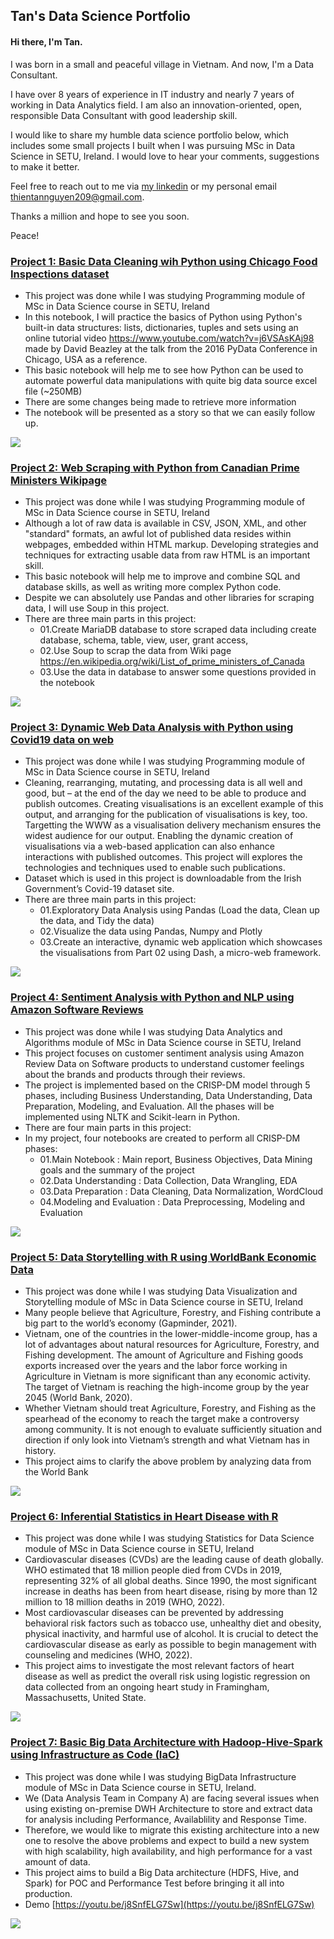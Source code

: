 ## Tan's Data Science Portfolio
#### Hi there, I'm Tan.
I was born in a small and peaceful village in Vietnam. And now, I'm a Data Consultant.

I have over 8 years of experience in IT industry and nearly 7 years of working in Data Analytics field. I am also an innovation-oriented, open, responsible Data Consultant with good leadership skill.

I would like to share my humble data science portfolio below, which includes some small projects I built when I was pursuing MSc in Data Science in SETU, Ireland. I would love to hear your comments, suggestions to make it better. 

Feel free to reach out to me via [my linkedin](linkedin.com/in/tan-thien-nguyen-0591a9b4) or my personal email thientannguyen209@gmail.com.

Thanks a million and hope to see you soon. 

Peace!

### [Project 1: Basic Data Cleaning wih Python using Chicago Food Inspections dataset](https://github.com/TanThienNguyenVN/Project1_Python_DataCleaning_ChicagoFoodInspections)
- This project was done while I was studying Programming module of MSc in Data Science course in SETU, Ireland
- In this notebook, I will practice the basics of Python using Python's built-in data structures: lists, dictionaries, tuples and sets using an online tutorial video https://www.youtube.com/watch?v=j6VSAsKAj98 made by David Beazley at the talk from the 2016 PyData Conference in Chicago, USA as a reference.
- This basic notebook will help me to see how Python can be used to automate powerful data manipulations with quite big data source excel file (~250MB)
- There are some changes being made to retrieve more information
- The notebook will be presented as a story so that we can easily follow up.

![](/images/Project1.PNG)

### [Project 2: Web Scraping with Python from Canadian Prime Ministers Wikipage](https://github.com/TanThienNguyenVN/Project2_Python_WebScraping_CanadianPrimeMinisters)
- This project was done while I was studying Programming module of MSc in Data Science course in SETU, Ireland
- Although a lot of raw data is available in CSV, JSON, XML, and other "standard" formats, an awful lot of published data resides within webpages, embedded within HTML markup. Developing strategies and techniques for extracting usable data from raw HTML is an important skill.
- This basic notebook will help me to improve and combine SQL and database skills, as well as writing more complex Python code.
- Despite we can absolutely use Pandas and other libraries for scraping data, I will use Soup in this project.
- There are three main parts in this project:
  - 01.Create MariaDB database to store scraped data including create database, schema, table, view, user, grant access,
  - 02.Use Soup to scrap the data from Wiki page https://en.wikipedia.org/wiki/List_of_prime_ministers_of_Canada
  - 03.Use the data in database to answer some questions provided in the notebook

![](/images/Project2.PNG)

### [Project 3: Dynamic Web Data Analysis with Python using Covid19 data on web](https://github.com/TanThienNguyenVN/Project3_Python_DynamicWebDataAnalysis_Covid19)
- This project was done while I was studying Programming module of MSc in Data Science course in SETU, Ireland
- Cleaning, rearranging, mutating, and processing data is all well and good, but – at the end of the day we need to be able to produce and publish outcomes. Creating visualisations is an excellent example of this output, and arranging for the publication of visualisations is key, too. Targetting the WWW as a visualisation delivery mechanism ensures the widest audience for our output. Enabling the dynamic creation of visualisations via a web-based application can also enhance interactions with published outcomes. This project will explores the technologies and techniques used to enable such publications.
- Dataset which is used in this project is downloadable from the Irish Government’s Covid-19 dataset site.
- There are three main parts in this project: 
   - 01.Exploratory Data Analysis using Pandas (Load the data, Clean up the data, and Tidy the data)
   - 02.Visualize the data using Pandas, Numpy and Plotly
   - 03.Create an interactive, dynamic web application which showcases the visualisations from Part 02 using Dash, a micro-web framework.

![](/images/Project3.PNG)

### [Project 4: Sentiment Analysis with Python and NLP using Amazon Software Reviews](https://github.com/TanThienNguyenVN/Project4_PythonNLP_SentimentAnalysis_AmazonSoftwareReviews)
- This project was done while I was studying Data Analytics and Algorithms module of MSc in Data Science course in SETU, Ireland
- This project focuses on customer sentiment analysis using Amazon Review Data on Software products to understand customer feelings about the brands and products through their reviews.
- The project is implemented based on the CRISP-DM model through 5 phases, including Business Understanding, Data Understanding, Data Preparation, Modeling, and Evaluation. All the phases will be implemented using NLTK and Scikit-learn in Python.
- There are four main parts in this project:
- In my project, four notebooks are created to perform all CRISP-DM phases:
   - 01.Main Notebook : Main report, Business Objectives, Data Mining goals and the summary of the project
   - 02.Data Understanding : Data Collection, Data Wrangling, EDA
   - 03.Data Preparation : Data Cleaning, Data Normalization, WordCloud
   - 04.Modeling and Evaluation : Data Preprocessing, Modeling and Evaluation

![](/images/Project4.PNG)

### [Project 5: Data Storytelling with R using WorldBank Economic Data](https://github.com/TanThienNguyenVN/Project5_R_DataAnalysis_WorldEconomicSector)
- This project was done while I was studying Data Visualization and Storytelling module of MSc in Data Science course in SETU, Ireland
- Many people believe that Agriculture, Forestry, and Fishing contribute a big part to the world’s economy (Gapminder, 2021).
- Vietnam, one of the countries in the lower-middle-income group, has a lot of advantages about natural resources for Agriculture, Forestry, and Fishing development. The amount of Agriculture and Fishing goods exports increased over the years and the labor force working in Agriculture in Vietnam is more significant than any economic activity. The target of Vietnam is reaching the high-income group by the year 2045 (World Bank, 2020).
- Whether Vietnam should treat Agriculture, Forestry, and Fishing as the spearhead of the economy to reach the target make a controversy among community. It is not enough to evaluate sufficiently situation and direction if only look into Vietnam’s strength and what Vietnam has in history.
- This project aims to clarify the above problem by analyzing data from the World Bank

![](/images/Project5.gif)

### [Project 6: Inferential Statistics in Heart Disease with R](https://github.com/TanThienNguyenVN/Project6_R_StatisticalAnalysis_HeartDisease)
- This project was done while I was studying Statistics for Data Science module of MSc in Data Science course in SETU, Ireland
- Cardiovascular diseases (CVDs) are the leading cause of death globally. WHO estimated that 18 million people died from CVDs in 2019, representing 32% of all global deaths. Since 1990, the most significant increase in deaths has been from heart disease, rising by more than 12 million to 18 million deaths in 2019 (WHO, 2022).
- Most cardiovascular diseases can be prevented by addressing behavioral risk factors such as tobacco use, unhealthy diet and obesity, physical inactivity, and harmful use of alcohol. It is crucial to detect the cardiovascular disease as early as possible to begin management with counseling and medicines (WHO, 2022).
- This project aims to investigate the most relevant factors of heart disease as well as predict the overall risk using logistic regression on data collected from an ongoing heart study in Framingham, Massachusetts, United State.

![](/images/Project6.PNG)

### [Project 7: Basic Big Data Architecture with Hadoop-Hive-Spark using Infrastructure as Code (IaC)](https://github.com/TanThienNguyenVN/Project7_Hadoop_Hive_Spark_InfrastructureAsCode)
- This project was done while I was studying BigData Infrastructure module of MSc in Data Science course in SETU, Ireland.
- We (Data Analysis Team in Company A) are facing several issues when using existing on-premise DWH Architecture to store and extract data for analysis including Performance, Availablility and Response Time. 
- Therefore, we would like to migrate this existing architecture into a new one to resolve the above problems and expect to build a new system with high scalability, high availability, and high performance for a vast amount of data.
- This project aims to build a Big Data architecture (HDFS, Hive, and Spark) for POC and Performance Test before bringing it all into production.
- Demo [https://youtu.be/j8SnfELG7Sw](https://youtu.be/j8SnfELG7Sw)

![](/images/Project7.PNG)
